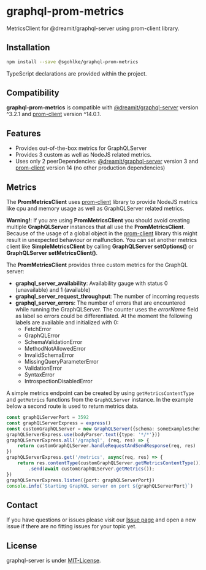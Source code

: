 # graphql-prom-metrics
MetricsClient for @dreamit/graphql-server using prom-client library.

## Installation

```sh
npm install --save @sgohlke/graphql-prom-metrics
```

TypeScript declarations are provided within the project.

## Compatibility

**graphql-prom-metrics** is compatible with [@dreamit/graphql-server][1] version ^3.2.1 and [prom-client][2] version ^14.0.1.


## Features

- Provides out-of-the-box metrics for GraphQLServer
- Provides 3 custom as well as NodeJS related metrics.
- Uses only 2 peerDependencies: [@dreamit/graphql-server][1] version 3 and [prom-client][2] version 14 (no other production
  dependencies)

  
## Metrics

The **PromMetricsClient**  uses [prom-client][2] library to provide NodeJS metrics like cpu and memory usage as well as GraphQLServer related metrics.

**Warning!**:
If you are using **PromMetricsClient** you should avoid creating multiple **GraphQLServer** instances that all use the **PromMetricsClient**. Because of the usage of a global object in the [prom-client][2] library this might result in unexpected behaviour or malfunction. You can set another metrics client like **SimpleMetricsClient** by calling **GraphQLServer setOptions()** or **GraphQLServer setMetricsClient()**.   

The **PromMetricsClient** provides three custom metrics for the GraphQL server:

- **graphql_server_availability**: Availability gauge with status 0 (unavailable) and 1 (available)
- **graphql_server_request_throughput**: The number of incoming requests
- **graphql_server_errors**: The number of errors that are encountered while running the GraphQLServer. The counter uses
  the *errorName* field as label so errors could be differentiated. At the moment the following labels are available and
  initialized with 0:
    - FetchError
    - GraphQLError
    - SchemaValidationError
    - MethodNotAllowedError
    - InvalidSchemaError
    - MissingQueryParameterError
    - ValidationError
    - SyntaxError
    - IntrospectionDisabledError

A simple metrics endpoint can be created by using `getMetricsContentType` and `getMetrics` functions from
the `GraphQLServer` instance. In the example below a second route is used to return metrics data.

```typescript
const graphQLServerPort = 3592
const graphQLServerExpress = express()
const customGraphQLServer = new GraphQLServer({schema: someExampleSchema, metricsClient: new PromMetricsClient()})
graphQLServerExpress.use(bodyParser.text({type: '*/*'}))
graphQLServerExpress.all('/graphql', (req, res) => {
    return customGraphQLServer.handleRequestAndSendResponse(req, res)
})
graphQLServerExpress.get('/metrics', async(req, res) => {
    return res.contentType(customGraphQLServer.getMetricsContentType())
        .send(await customGraphQLServer.getMetrics());
})
graphQLServerExpress.listen({port: graphQLServerPort})
console.info(`Starting GraphQL server on port ${graphQLServerPort}`)
```


## Contact

If you have questions or issues please visit our [Issue page](https://github.com/sgohlke/graphql-prom-metrics/issues)
and open a new issue if there are no fitting issues for your topic yet.


## License

graphql-server is under [MIT-License](./LICENSE).

[1]: https://github.com/dreamit-de/graphql-server

[2]:  https://github.com/siimon/prom-client
